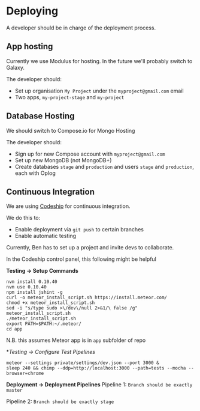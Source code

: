 # Deploying
A developer should be in charge of the deployment process.

## App hosting
Currently we use Modulus for hosting. In the future we'll probably switch to Galaxy.

The developer should:
* Set up organisation `My Project` under the `myproject@gmail.com` email
* Two apps, `my-project-stage` and `my-project`

## Database Hosting
We should switch to Compose.io for Mongo Hosting

The developer should:
* Sign up for new Compose account with `myproject@gmail.com`
* Set up new MongoDB (not MongoDB+)
* Create databases `stage` and `production` and users `stage` and `production`, each with Oplog

## Continuous Integration
We are using [Codeship](codeship.com) for continuous integration.

We do this to:
* Enable deployment via `git push` to certain branches
* Enable automatic testing

Currently, Ben has to set up a project and invite devs to collaborate.

In the Codeship control panel, this following might be helpful

**Testing -> Setup Commands**
```
nvm install 0.10.40
nvm use 0.10.40
npm install jshint -g
curl -o meteor_install_script.sh https://install.meteor.com/
chmod +x meteor_install_script.sh
sed -i "s/type sudo >\/dev\/null 2>&1/\ false /g" meteor_install_script.sh
./meteor_install_script.sh
export PATH=$PATH:~/.meteor/
cd app
```
N.B. this assumes Meteor app is in `app` subfolder of repo

**Testing -> Configure Test Pipelines*
```
meteor --settings private/settings/dev.json --port 3000 &
sleep 240 && chimp --ddp=http://localhost:3000 --path=tests --mocha --browser=chrome
```

**Deployment -> Deployment Pipelines**
Pipeline 1: `Branch should be exactly master`

Pipeline 2: `Branch should be exactly stage`

